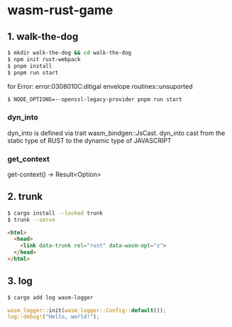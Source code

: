 # wasm-rust-game

## 1. walk-the-dog

```sh
$ mkdir walk-the-dog && cd walk-the-dog
$ npm init rust-webpack
$ pnpm install
$ pnpm run start
```

for Error: error:0308010C:ditigal envelope routines::unsuported

```sh
$ NODE_OPTIONS=--openssl-legacy-provider pnpm run start
```


### dyn_into

dyn_into is defined via trait wasm_bindgen::JsCast.
dyn_into cast from the static type of RUST to the dynamic type of JAVASCRIPT

### get_context
get-context() -> Result<Option<Object>>


## 2. trunk

```sh
$ cargo install --locked trunk
$ trunk --serve
```

```html
<html>
  <head>
    <link data-trunk rel="rust" data-wasm-opt="z">
  </head>
</html>
```

## 3. log 

```sh
$ cargo add log wasm-logger
```


```rust
wasm_logger::init(wasm_logger::Config::default());
log::debug!("Hello, world!");
```
